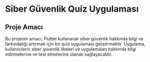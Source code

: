 # Siber Güvenlik Quiz Uygulaması

## Proje Amacı
Bu projenin amacı, Flutter kullanarak siber güvenlik hakkında bilgi ve farkındalığı artırmak için bir quiz uygulaması geliştirmektir. Uygulama, kullanıcıların siber güvenlik ilkeleri ve uygulamaları hakkında bilgi edinmelerine ve test etmelerine olanak sağlayacaktır.

